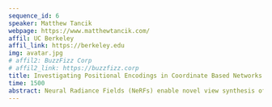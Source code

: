 ```yaml
---
sequence_id: 6
speaker: Matthew Tancik
webpage: https://www.matthewtancik.com/
affil: UC Berkeley
affil_link: https://berkeley.edu
img: avatar.jpg
# affil2: BuzzFizz Corp
# affil2_link: https://buzzfizz.corp
title: Investigating Positional Encodings in Coordinate Based Networks
time: 1500
abstract: Neural Radiance Fields (NeRFs) enable novel view synthesis of complex scenes by optimizing an underlying continuous volumetric scene function using a sparse set of input views. In the past year these representations have received interest from the community due to their simplicity to implement and their high quality results. In this talk I will discuss some of the follow up projects we have worked on to improve and expand NeRFs, specifically positional encodings. I will discuss the paper mipNeRF which uses anti-aliased positional encodings to improve results.
---
```

